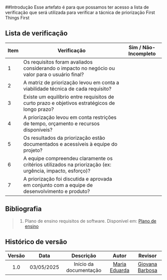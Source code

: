 ##Introdução
Esse artefato é para que possamos ter acesso a lista de verificação que será utilizada para verificar a tácnica de priorização First Things First

## Lista de verificação

| Item | Verificação                                                                                      | Sim / Não-Incompleto |
|------|--------------------------------------------------------------------------------------------------|----------------------|
| 1    | Os requisitos foram avaliados considerando o impacto no negócio ou valor para o usuário final?   |                      |
| 2    | A matriz de priorização levou em conta a viabilidade técnica de cada requisito?                  |                      |
| 3    | Existe um equilíbrio entre requisitos de curto prazo e objetivos estratégicos de longo prazo?    |                      |
| 4    | A priorização levou em conta restrições de tempo, orçamento e recursos disponíveis?              |                      |
| 5    | Os resultados da priorização estão documentados e acessíveis à equipe do projeto?                |                      |
| 6    | A equipe compreendeu claramente os critérios utilizados na priorização (ex: urgência, impacto, esforço)?   |                      |
| 7    | A priorização foi discutida e aprovada em conjunto com a equipe de desenvolvimento e produto?    |                      |

## Bibliografia

> 1. Plano de ensino requisitos de software. Disponível em: [Plano de ensino](https://drive.google.com/file/d/1_Bw2pDJrGP1Hib7hcq0J7LPVyIaFZGGC/view?usp=sharing)

## Histórico de versão

| Versão |    Data    |       Descrição        |                     Autor                      |                  Revisor                   |
| :----: | :--------: | :--------------------: | :--------------------------------------------: | :----------------------------------------: |
|  1.0   | 03/05/2025 | Início da documentação | [Maria Eduarda](https://github.com/maaduh)     | [Giovana Barbosa ](https://github.com/gio221)   |